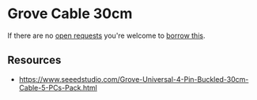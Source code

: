 # Grove Cable 30cm
If there are no [open requests](../../../../issues?q=is%3Aissue+is%3Aopen+%22Grove+Cable+30cm%22+in%3Atitle) you're welcome to [borrow this](../../../../issues/new?title=Borrow+request+for+Grove+Cable+30cm&body=1+piece+of+%5Bthis%5D%28..%2Fblob%2Fmain%2F.%2FParts%2FCables%2FGrove_Cable_30cm.md%29+for+~2+weeks.).

## Resources
- https://www.seeedstudio.com/Grove-Universal-4-Pin-Buckled-30cm-Cable-5-PCs-Pack.html
